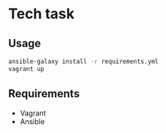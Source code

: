 # Tech task

## Usage

```bash
ansible-galaxy install -r requirements.yml
vagrant up
```

## Requirements

- Vagrant
- Ansible
